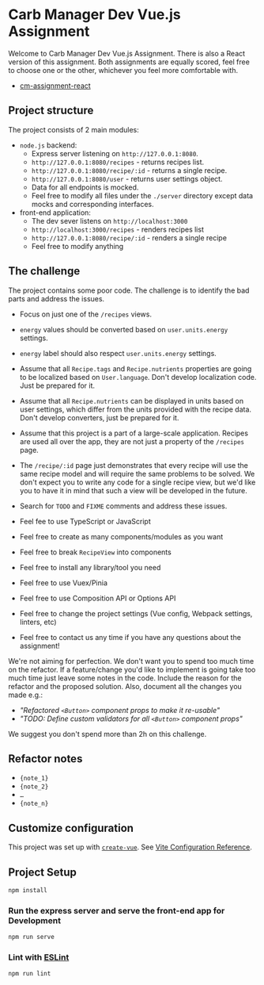 # Carb Manager Dev Vue.js Assignment

Welcome to Carb Manager Dev Vue.js Assignment. 
There is also a React version of this assignment.  Both assignments are equally scored, feel free to choose one or the other, whichever you feel more comfortable with.
- [cm-assignment-react](TODO://add.cm-assignment-react.link)

## Project structure

The project consists of 2 main modules:
- `node.js` backend: 
  - Express server listening on `http://127.0.0.1:8080`.
  - `http://127.0.0.1:8080/recipes` - returns recipes list. 
  - `http://127.0.0.1:8080/recipe/:id` - returns a single recipe. 
  - `http://127.0.0.1:8080/user` - returns user settings object.
  - Data for all endpoints is mocked.
  - Feel free to modify all files under the `./server` directory except data mocks and corresponding interfaces.
- front-end application:
  - The dev sever listens on `http://localhost:3000`
  - `http://localhost:3000/recipes` - renders recipes list
  - `http://127.0.0.1:8080/recipe/:id` - renders a single recipe
  - Feel free to modify anything

## The challenge

The project contains some poor code. The challenge is to identify the bad parts and address the issues.

- Focus on just one of the `/recipes` views.
- `energy` values should be converted based on `user.units.energy` settings. 
- `energy` label should also respect `user.units.energy` settings.
- Assume that all `Recipe.tags` and `Recipe.nutrients` properties are going to be localized based on `User.language`. Don't develop localization code. Just be prepared for it.
- Assume that all `Recipe.nutrients` can be displayed in units based on user settings, which differ from the units provided with the recipe data. Don't develop converters, just be prepared for it.
- Assume that this project is a part of a large-scale application. Recipes are used all over the app, they are not just a property of the `/recipes` page.

- The `/recipe/:id` page just demonstrates that every recipe will use the same recipe model and will require the same problems to be solved.
We don't expect you to write any code for a single recipe view, but we'd like you to have it in mind that such a view will be developed in the future.
- Search for `TODO` and `FIXME` comments and address these issues.
- Feel fee to use TypeScript or JavaScript
- Feel free to create as many components/modules as you want
- Feel free to break `RecipeView` into components
- Feel free to install any library/tool you need
- Feel free to use Vuex/Pinia
- Feel free to use Composition API or Options API
- Feel free to change the project settings (Vue config, Webpack settings, linters, etc)
- Feel free to contact us any time if you have any questions about the assignment!

We're not aiming for perfection. We don't want you to spend too much time on the refactor.
If a feature/change you'd like to implement is going take too much time just leave some notes in the code.
Include the reason for the refactor and the proposed solution. Also, document all the changes you made e.g.:

- *"Refactored `<Button>` component props to make it re-usable"*
- *"TODO: Define custom validators for all `<Button>` component props"*

We suggest you don't spend more than 2h on this challenge.

## Refactor notes

- `{note_1}`
- `{note_2}`
- `…`
- `{note_n}`

## Customize configuration

This project was set up with [`create-vue`](https://github.com/vuejs/create-vue).
See [Vite Configuration Reference](https://vitejs.dev/config/).

## Project Setup

```sh
npm install
```

### Run the express server and serve the front-end app for Development

```sh
npm run serve
```

### Lint with [ESLint](https://eslint.org/)

```sh
npm run lint
```
